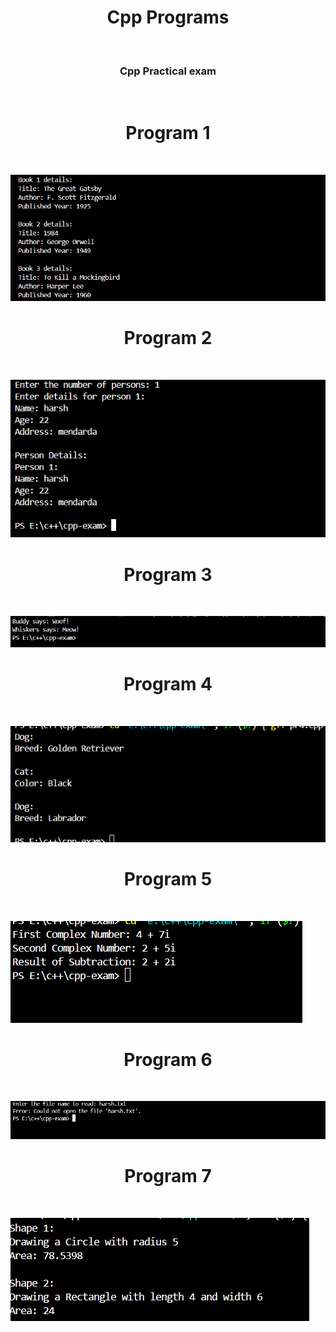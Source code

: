 <h1 align="center">Cpp Programs</h1>
<br>

<h3 align="center">Cpp Practical exam</h3>
<br>

<h1 align="center">Program 1</h1>
<br>


![Demo App](./images/cpp1.png)
<br>

<h1 align="center">Program 2</h1>
<br>


![Demo App](./images/cpp2.png)
<br>

<h1 align="center">Program 3</h1>
<br>


![Demo App](./images/cpp3.png)
<br>

<h1 align="center">Program 4</h1>
<br>


![Demo App](./images/cpp4.png)
<br>

<h1 align="center">Program 5</h1>
<br>


![Demo App](./images/pr5.png)
<br>

<h1 align="center">Program 6</h1>
<br>


![Demo App](./images/cpp6.png)
<br>

<h1 align="center">Program 7</h1>
<br>


![Demo App](./images/cpp7.png)
<br>





